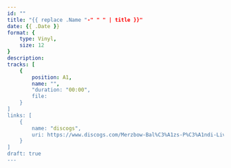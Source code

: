 ```yaml
---
id: ""
title: "{{ replace .Name "-" " " | title }}"
date: {{ .Date }}
format: {
    type: Vinyl,
    size: 12
}
description:
tracks: [
    {
        position: A1,
        name: "",
        "duration: "00:00",
        file:
    }
]
links: [
    {
        name: "discogs",
        uri: https://www.discogs.com/Merzbow-Bal%C3%A1zs-P%C3%A1ndi-Live-At-Fluc-Wanne-Vienna-20100518/master/274982
    }
]
draft: true
---
```


